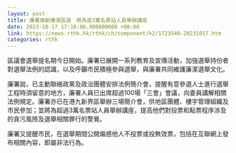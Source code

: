 ```yaml
---
layout: post
title: 廉署推動廉潔區選　將為逾3萬名票站人員舉辦講座
date: 2023-10-17 17:16:06.000000000 +08:00
link: https://news.rthk.hk/rthk/ch/component/k2/1723540-20231017.htm
categories: rthk
---
```


區議會選舉提名期今日開始。廉署已展開一系列教育及宣傳活動，加強選舉持份者對選舉法例的認識，以及呼籲市民積極參與選舉，與廉署共同維護廉潔選舉文化。

廉署說，已主動聯絡政黨及政治團體安排法例簡介會，提醒有意參選人士進行選舉工程時須留意的地方，廉署人員已出席超過100場「三會」會議，向委員講解相關法例規定。廉署亦已在港九新界區舉辦三場簡介會，供地區團體、樓宇管理組織及市民參加；並將為超過3萬名票站人員舉辦講座，提高他們對投票和點票程序涉及的貪污風險及選舉相關罪行的警覺。

廉署又提醒市民，在選舉期間公開煽惑他人不投票或投無效票，包括在互聯網上發布相關內容，即屬非法行為。
